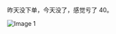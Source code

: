 昨天没下单，今天没了，感觉亏了 40。

![Image 1](https://files.e5n.cc/media_attachments/files/114/206/629/210/787/061/original/4b689e33ab2578d7.png)